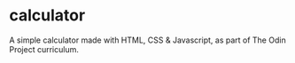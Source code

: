 # calculator
A simple calculator made with HTML, CSS &amp; Javascript, as part of The Odin Project curriculum.
